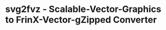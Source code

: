 svg2fvz - Scalable-Vector-Graphics to FrinX-Vector-gZipped Converter
======================================================================
